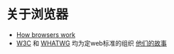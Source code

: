 # 关于浏览器
* [How browsers work](http://taligarsiel.com/Projects/howbrowserswork1.htm)
* [W3C](http://www.chinaw3c.org/about.html) 和 [WHATWG](https://whatwg.org/) 均为定web标准的组织 [他们的故事](W3C&WHATWG.md)